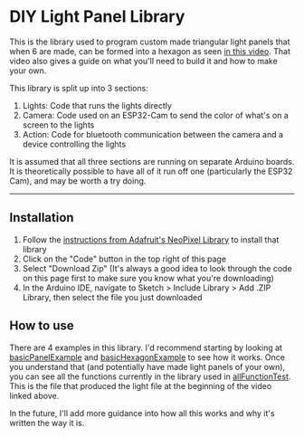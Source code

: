 # DIY Light Panel Library

This is the library used to program custom made triangular light panels that when 6 are made, can be formed into a hexagon as seen [in this video](https://youtu.be/tXRSDOH08MY). That video also gives a guide on what you'll need to build it and how to make your own.

This library is split up into 3 sections:

1. Lights: Code that runs the lights directly
2. Camera: Code used on an ESP32-Cam to send the color of what's on a screen to the lights
3. Action: Code for bluetooth communication between the camera and a device controlling the lights

It is assumed that all three sections are running on separate Arduino boards. It is theoretically possible to have all of it run off one (particularly the ESP32 Cam), and may be worth a try doing.

---

## Installation

1. Follow the [instructions from Adafruit's NeoPixel Library](https://github.com/adafruit/Adafruit_NeoPixel#installation) to install that library
1. Click on the "Code" button in the top right of this page
1. Select "Download Zip" (It's always a good idea to look through the code on this page first to make sure you know what you're downloading)
1. In the Arduino IDE, navigate to Sketch > Include Library > Add .ZIP Library, then select the file you just downloaded


## How to use

There are 4 examples in this library. I'd recommend starting by looking at [basicPanelExample](examples/Lights/basicPanelExample) and [basicHexagonExample](examples/Lights/basicHexagonExample) to see how it works. Once you understand that (and potentially have made light panels of your own), you can see all the functions currently in the library used in [allFunctionTest](examples/Lights/allFunctionTest). This is the file that produced the light file at the beginning of the video linked above.

In the future, I'll add more guidance into how all this works and why it's written the way it is.
